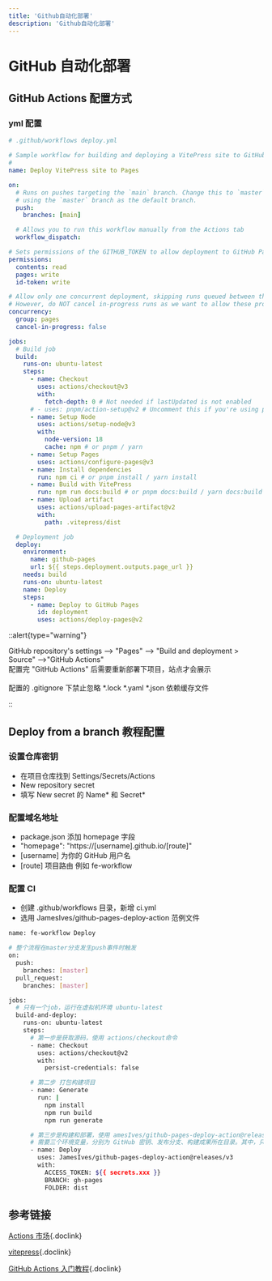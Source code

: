 ```yaml
---
title: 'Github自动化部署'
description: 'Github自动化部署'
---
```


# GitHub 自动化部署




## GitHub Actions 配置方式


### yml 配置

```yml
# .github/workflows deploy.yml

# Sample workflow for building and deploying a VitePress site to GitHub Pages
#
name: Deploy VitePress site to Pages

on:
  # Runs on pushes targeting the `main` branch. Change this to `master` if you're
  # using the `master` branch as the default branch.
  push:
    branches: [main]

  # Allows you to run this workflow manually from the Actions tab
  workflow_dispatch:

# Sets permissions of the GITHUB_TOKEN to allow deployment to GitHub Pages
permissions:
  contents: read
  pages: write
  id-token: write

# Allow only one concurrent deployment, skipping runs queued between the run in-progress and latest queued.
# However, do NOT cancel in-progress runs as we want to allow these production deployments to complete.
concurrency:
  group: pages
  cancel-in-progress: false

jobs:
  # Build job
  build:
    runs-on: ubuntu-latest
    steps:
      - name: Checkout
        uses: actions/checkout@v3
        with:
          fetch-depth: 0 # Not needed if lastUpdated is not enabled
      # - uses: pnpm/action-setup@v2 # Uncomment this if you're using pnpm
      - name: Setup Node
        uses: actions/setup-node@v3
        with:
          node-version: 18
          cache: npm # or pnpm / yarn
      - name: Setup Pages
        uses: actions/configure-pages@v3
      - name: Install dependencies
        run: npm ci # or pnpm install / yarn install
      - name: Build with VitePress
        run: npm run docs:build # or pnpm docs:build / yarn docs:build
      - name: Upload artifact
        uses: actions/upload-pages-artifact@v2
        with:
          path: .vitepress/dist

  # Deployment job
  deploy:
    environment:
      name: github-pages
      url: ${{ steps.deployment.outputs.page_url }}
    needs: build
    runs-on: ubuntu-latest
    name: Deploy
    steps:
      - name: Deploy to GitHub Pages
        id: deployment
        uses: actions/deploy-pages@v2
```


::alert{type="warning"} 

GitHub repository's settings --> "Pages" --> "Build and deployment > Source" -->"GitHub Actions"
<br/>
配置完 "GitHub Actions" 后需要重新部署下项目，站点才会展示
<br/>
<br/>
配置的 .gitignore 下禁止忽略 *.lock *.yaml *.json 依赖缓存文件

::




## Deploy from a branch 教程配置


### 设置仓库密钥

- 在项目仓库找到 Settings/Secrets/Actions
- New repository secret
- 填写 New secret 的 Name* 和 Secret*


### 配置域名地址

- package.json 添加 homepage 字段
- "homepage": "https://[username].github.io/[route]"
- [username] 为你的 GitHub 用户名
- [route] 项目路由 例如 fe-workflow


### 配置 CI

- 创建 .github/workflows 目录，新增 ci.yml
- 选用 JamesIves/github-pages-deploy-action 范例文件

```bash
name: fe-workflow Deploy

# 整个流程在master分支发生push事件时触发
on:
  push:
    branches: [master]
  pull_request:
    branches: [master]

jobs:
  # 只有一个job，运行在虚拟机环境 ubuntu-latest
  build-and-deploy:
    runs-on: ubuntu-latest
    steps:
      # 第一步是获取源码，使用 actions/checkout命令
      - name: Checkout
        uses: actions/checkout@v2
        with:
          persist-credentials: false

      # 第二步 打包构建项目
      - name: Generate
        run: |
          npm install
          npm run build
          npm run generate

      # 第三步是构建和部署，使用 amesIves/github-pages-deploy-action@releases/v3 命令
      # 需要三个环境变量，分别为 GitHub 密钥、发布分支、构建成果所在目录。其中，只有 GitHub 密钥是秘密变量，需要写在双括号里面，其余都可以直接写在文件里
      - name: Deploy
        uses: JamesIves/github-pages-deploy-action@releases/v3
        with:
          ACCESS_TOKEN: ${{ secrets.xxx }}
          BRANCH: gh-pages
          FOLDER: dist
```




## 参考链接

[Actions 市场](https://github.com/marketplace?type=actions){.doclink}

[vitepress](https://vitepress.dev/guide/deploy#github-pages){.doclink}

[GitHub Actions 入门教程](https://www.ruanyifeng.com/blog/2019/09/getting-started-with-github-actions.html){.doclink}

